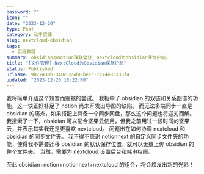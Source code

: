 ```yaml
---
password: ""
icon: ""
date: "2023-12-20"
type: Post
category: 动手实践
slug: nextcloud-obsidian
tags:
  - 实用教程
summary: obsidian与notion珠联璧合，nextcloud为obsidian保驾护航。
title: "[文件管理] NextCloud为Obsidian保驾护航"
status: Published
urlname: 9077438b-340c-45d8-becc-7c74e83333f4
updated: "2023-12-20 15:22:00"
---
```


我将简单介绍这个短暂而震撼的尝试。
我相中了 obsidian 的双链和关系图谱的功能，这一块正好补足了 notion 尚未开发出导图的缺陷。
而无法多端同步一直是 obsidian 的痛点，如果搭配上具备一个同步网盘，那么这个问题也将迎刃而解。
我搜索了一下，obsidian 可以配合坚果云使用，但我之前用过一段时间的坚果云，并表示其实我还是更喜欢 nextcloud。
问题出在如何协调 nextcloud 和 obsidian 的同步文件夹。
我不得不感谢 notionnext 的自定义同步文件夹的功能，使得我不需要迁移 obsidian 的默认保存位置，就可以无缝上传 obsidian 的整个文件夹。
当然，需要为 nextcloud 设置后台和耗电权限。

至此 obsidian+notion+notionnext+nextcloud 的组合，将会焕发出新的光彩！
